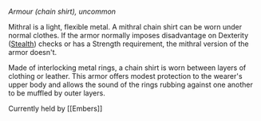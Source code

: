 *Armour (chain shirt), uncommon*

Mithral is a light, flexible metal. A mithral chain shirt can be worn under normal clothes. If the armor normally imposes disadvantage on Dexterity ([Stealth](https://www.dndbeyond.com/compendium/rules/basic-rules/using-ability-scores#Stealth)) checks or has a Strength requirement, the mithral version of the armor doesn't.

Made of interlocking metal rings, a chain shirt is worn between layers of clothing or leather. This armor offers modest protection to the wearer's upper body and allows the sound of the rings rubbing against one another to be muffled by outer layers.

Currently held by [[Embers]]